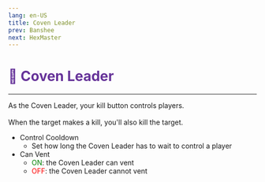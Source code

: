 ```yaml
---
lang: en-US
title: Coven Leader
prev: Banshee
next: HexMaster
---
```


# <font color="#663399">🧙 Coven Leader</font> <Badge text="Coven" type="tip" vertical="middle"/>
---

As the Coven Leader, your kill button controls players.<br><br>
When the target makes a kill, you'll also kill the target.
* Control Cooldown
  * Set how long the Coven Leader has to wait to control a player
* Can Vent
  * <font color=green>ON</font>: the Coven Leader can vent
  * <font color=red>OFF</font>: the Coven Leader cannot vent